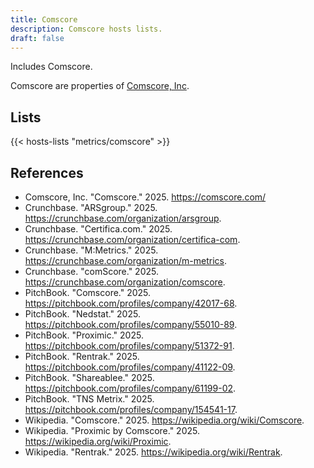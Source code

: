 ```yaml
---
title: Comscore
description: Comscore hosts lists.
draft: false
---
```


Includes Comscore.

Comscore are properties of [Comscore, Inc](https://comscore.com/).

## Lists

{{< hosts-lists "metrics/comscore" >}}

## References

+ Comscore, Inc. "Comscore." 2025. https://comscore.com/
+ Crunchbase. "ARSgroup." 2025. https://crunchbase.com/organization/arsgroup.
+ Crunchbase. "Certifica.com." 2025. https://crunchbase.com/organization/certifica-com.
+ Crunchbase. "M:Metrics." 2025. https://crunchbase.com/organization/m-metrics.
+ Crunchbase. "comScore." 2025. https://crunchbase.com/organization/comscore.
+ PitchBook. "Comscore." 2025. https://pitchbook.com/profiles/company/42017-68.
+ PitchBook. "Nedstat." 2025. https://pitchbook.com/profiles/company/55010-89.
+ PitchBook. "Proximic." 2025. https://pitchbook.com/profiles/company/51372-91.
+ PitchBook. "Rentrak." 2025. https://pitchbook.com/profiles/company/41122-09.
+ PitchBook. "Shareablee." 2025. https://pitchbook.com/profiles/company/61199-02.
+ PitchBook. "TNS Metrix." 2025. https://pitchbook.com/profiles/company/154541-17.
+ Wikipedia. "Comscore." 2025. https://wikipedia.org/wiki/Comscore.
+ Wikipedia. "Proximic by Comscore." 2025. https://wikipedia.org/wiki/Proximic.
+ Wikipedia. "Rentrak." 2025. https://wikipedia.org/wiki/Rentrak.
